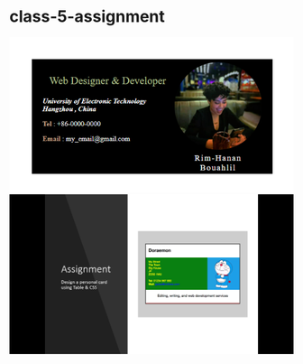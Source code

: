 # class-5-assignment
<img src="result.png" alt="result"/>

<img src="Assignment.png" alt="assignment"/>
